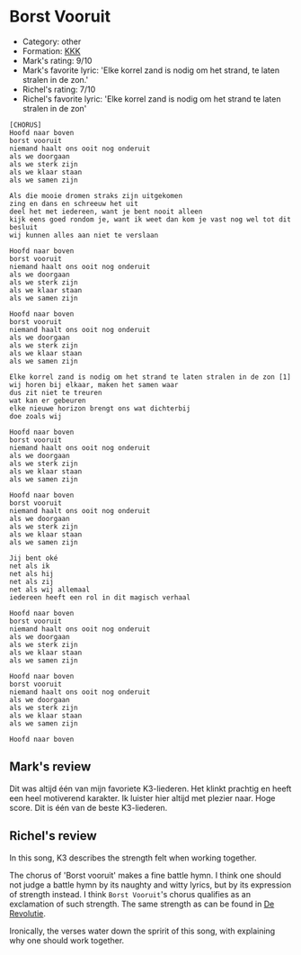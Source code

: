 # Borst Vooruit

 * Category: other
 * Formation: [KKK](Kkk.md)
 * Mark's rating: 9/10
 * Mark's favorite lyric: 'Elke korrel zand is nodig om het strand, te laten stralen in de zon.'
 * Richel's rating: 7/10
 * Richel's favorite lyric: 'Elke korrel zand is nodig om het strand te laten stralen in de zon'

```
[CHORUS]
Hoofd naar boven
borst vooruit
niemand haalt ons ooit nog onderuit
als we doorgaan
als we sterk zijn
als we klaar staan
als we samen zijn

Als die mooie dromen straks zijn uitgekomen
zing en dans en schreeuw het uit
deel het met iedereen, want je bent nooit alleen
kijk eens goed rondom je, want ik weet dan kom je vast nog wel tot dit besluit
wij kunnen alles aan niet te verslaan

Hoofd naar boven
borst vooruit
niemand haalt ons ooit nog onderuit
als we doorgaan
als we sterk zijn
als we klaar staan
als we samen zijn

Hoofd naar boven
borst vooruit
niemand haalt ons ooit nog onderuit
als we doorgaan
als we sterk zijn
als we klaar staan
als we samen zijn

Elke korrel zand is nodig om het strand te laten stralen in de zon [1]
wij horen bij elkaar, maken het samen waar
dus zit niet te treuren
wat kan er gebeuren
elke nieuwe horizon brengt ons wat dichterbij
doe zoals wij

Hoofd naar boven
borst vooruit
niemand haalt ons ooit nog onderuit
als we doorgaan
als we sterk zijn
als we klaar staan
als we samen zijn

Hoofd naar boven
borst vooruit
niemand haalt ons ooit nog onderuit
als we doorgaan
als we sterk zijn
als we klaar staan
als we samen zijn

Jij bent oké
net als ik
net als hij
net als zij
net als wij allemaal
iedereen heeft een rol in dit magisch verhaal

Hoofd naar boven
borst vooruit
niemand haalt ons ooit nog onderuit
als we doorgaan
als we sterk zijn
als we klaar staan
als we samen zijn

Hoofd naar boven
borst vooruit
niemand haalt ons ooit nog onderuit
als we doorgaan
als we sterk zijn
als we klaar staan
als we samen zijn

Hoofd naar boven
```

## Mark's review

Dit was altijd één van mijn favoriete K3-liederen. Het klinkt prachtig en heeft een heel motiverend karakter. Ik luister hier altijd met plezier naar. Hoge score. Dit is één van de beste K3-liederen.

## Richel's review

In this song, K3 describes the strength felt when working together. 

The chorus of 'Borst vooruit' makes a fine battle hymn. I think one should not judge a battle hymn by its naughty and witty lyrics, but by its expression of strength instead. I think `Borst Vooruit`'s chorus qualifies as an exclamation of such strength. The same strength as can be found in [De Revolutie](DeRevolutie.md).

Ironically, the verses water down the spririt of this song, with explaining why one should work together. 
